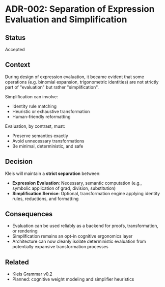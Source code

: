# ADR-002: Separation of Expression Evaluation and Simplification

## Status
Accepted

## Context
During design of expression evaluation, it became evident that some operations (e.g. binomial expansion, trigonometric identities) are not strictly part of "evaluation" but rather "simplification".

Simplification can involve:
- Identity rule matching
- Heuristic or exhaustive transformation
- Human-friendly reformatting

Evaluation, by contrast, must:
- Preserve semantics exactly
- Avoid unnecessary transformations
- Be minimal, deterministic, and safe

## Decision
Kleis will maintain a **strict separation** between:
- **Expression Evaluation**: Necessary, semantic computation (e.g., symbolic application of grad, division, substitution)
- **Simplification Service**: Optional, transformation engine applying identity rules, reductions, and formatting

## Consequences
- Evaluation can be used reliably as a backend for proofs, transformation, or rendering
- Simplification remains an opt-in cognitive ergonomics layer
- Architecture can now cleanly isolate deterministic evaluation from potentially expansive transformation processes

## Related
- Kleis Grammar v0.2
- Planned: cognitive weight modeling and simplifier heuristics